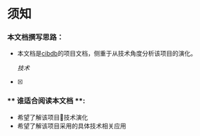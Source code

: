 # 须知
### 本文档撰写思路：
* 本文档是[cibdb](README.md)的项目文档，侧重于从技术角度分析该项目的演化。

     _技术_

- [x]


### ** 谁适合阅读本文档 **:
   - 希望了解该项目技术演化
   - 希望了解该项目采用的具体技术相关应用